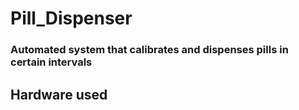 # Pill_Dispenser
### Automated system that calibrates and dispenses pills in certain intervals
## Hardware used
